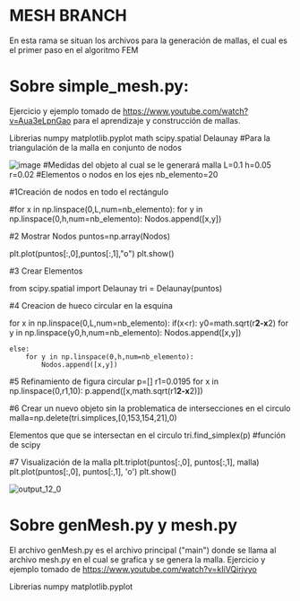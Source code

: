 # MESH BRANCH

En esta rama se situan los archivos para la generación de mallas, el cual es el primer paso en el algoritmo FEM

# Sobre simple_mesh.py: 

Ejercicio y ejemplo tomado de https://www.youtube.com/watch?v=Aua3eLpnGao para el aprendizaje y construcción de mallas.

Librerias
numpy
matplotlib.pyplot
math
scipy.spatial
Delaunay #Para la triangulación de la malla en conjunto de nodos

![image](https://user-images.githubusercontent.com/105617335/170422656-e824d89d-83e3-4b46-929a-41c9f0b70603.png)
#Medidas del objeto al cual se le generará malla
L=0.1
h=0.05
r=0.02
#Elementos o nodos en los ejes
nb_elemento=20

#1Creación de nodos en todo el rectángulo

#for x in np.linspace(0,L,num=nb_elemento):
    for y in np.linspace(0,h,num=nb_elemento):
        Nodos.append([x,y])

#2 Mostrar Nodos
puntos=np.array(Nodos)

plt.plot(puntos[:,0],puntos[:,1],"o")
plt.show()


#3  Crear Elementos

from scipy.spatial import Delaunay
tri = Delaunay(puntos)

#4  Creacion de hueco circular en la esquina

for x in np.linspace(0,L,num=nb_elemento):
    if(x<r):
        y0=math.sqrt(r**2-x**2)
        for y in np.linspace(y0,h,num=nb_elemento):
            Nodos.append([x,y])
            
    else:
        for y in np.linspace(0,h,num=nb_elemento): 
            Nodos.append([x,y])
            
#5  Refinamiento de figura circular
p=[]
r1=0.0195
for x in np.linspace(0,r1,10):
            p.append([x,math.sqrt(r1**2-x**2)])
            
#6 Crear un nuevo objeto sin la problematica de intersecciones en el circulo
malla=np.delete(tri.simplices,[0,153,154,21],0)


Elementos que que se intersectan en el circulo
tri.find_simplex(p) #función de scipy

#7  Visualización de la malla
plt.triplot(puntos[:,0], puntos[:,1], malla)
plt.plot(puntos[:,0], puntos[:,1], 'o')
plt.show()

![output_12_0](https://user-images.githubusercontent.com/105617335/170425055-5dcc3a9d-24e7-4f8e-8ccd-542dfa1a8137.png)

# Sobre genMesh.py y mesh.py

El archivo genMesh.py es el archivo principal ("main") donde se llama al archivo mesh.py en el cual se grafica y se genera la malla. 
Ejercicio y ejemplo tomado de https://www.youtube.com/watch?v=kIiVQirjvyo 

Librerias
numpy
matplotlib.pyplot
